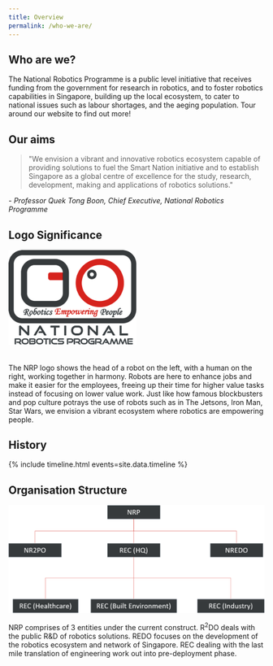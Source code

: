 ```yaml
---
title: Overview
permalink: /who-we-are/
---
```

## Who are we?
The National Robotics Programme is a public level initiative that receives funding from the government for research in robotics, and to foster robotics capabilities in Singapore, building up the local ecosystem, to cater to national issues such as labour shortages, and the aeging population. Tour around our website to find out more!

## Our aims
>"We envision a vibrant and innovative robotics ecosystem capable of providing solutions to fuel the Smart Nation initiative and to establish Singapore as a global centre of excellence for the study, research, development, making and applications of robotics solutions."  
  
\- *Professor Quek Tong Boon, Chief Executive, National Robotics Programme*  
  
## Logo Significance
<img style="max-width:50%;margin-bottom:20px;" src="/images/nrp-logo.png">
  
The NRP logo shows the head of a robot on the left, with a human on the right, working together in harmony. Robots are here to enhance jobs and make it easier for the employees, freeing up their time for higher value tasks instead of focusing on lower value work. Just like how famous blockbusters and pop culture potrays the use of robots such as in The Jetsons, Iron Man, Star Wars, we envision a vibrant ecosystem where robotics are empowering people.
  
## History
  
{% include timeline.html events=site.data.timeline %}
  
## Organisation Structure  
![NRP Organisation Structure](/images/orgstruct.png)

NRP comprises of 3 entities under the current construct. R<sup>2</sup>DO deals with the public R&D of robotics solutions. REDO focuses on the development of the robotics ecosystem and network of Singapore. REC dealing with the last mile translation of engineering work out into pre-deployment phase.